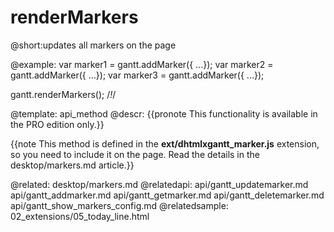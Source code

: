 renderMarkers
=============

@short:updates all markers on the page

@example:
var marker1 = gantt.addMarker({ ...});
var marker2 = gantt.addMarker({ ...});
var marker3 = gantt.addMarker({ ...});

gantt.renderMarkers(); /*!*/

@template:	api_method
@descr:
{{pronote This functionality is available in the PRO edition only.}}


{{note This method is defined in the **ext/dhtmlxgantt_marker.js** extension, so you need to include it on the page. Read the details in the desktop/markers.md article.}}




@related:
	desktop/markers.md
@relatedapi:
	api/gantt_updatemarker.md
	api/gantt_addmarker.md
	api/gantt_getmarker.md
	api/gantt_deletemarker.md
    api/gantt_show_markers_config.md
@relatedsample:
	02_extensions/05_today_line.html
